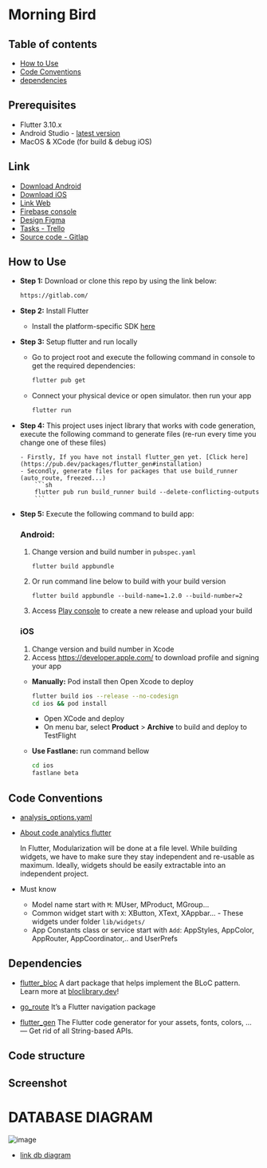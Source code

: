 # Morning Bird

## Table of contents

- [How to Use](#how-to-use)
- [Code Conventions](#code-conventions)
- [dependencies](#Dependencies)

## Prerequisites

- Flutter 3.10.x
- Android Studio - [latest version](https://developer.android.com/studio/install?gclid=Cj0KCQjwiIOmBhDjARIsAP6YhSWAACh94FR8rU7TUR5My3O9zfbvsdcwq3MuupLn6QDGX5KUDQAv_l0aAjg1EALw_wcB&gclsrc=aw.ds)
- MacOS & XCode (for build & debug iOS)

## Link

- [Download Android]()
- [Download iOS]()
- [Link Web]()
- [Firebase console]()
- [Design Figma]()
- [Tasks - Trello]()
- [Source code - Gitlap]()

## How to Use

- **Step 1:** Download or clone this repo by using the link below:

  ```sh
  https://gitlab.com/
  ```

- **Step 2:** Install Flutter

  - Install the platform-specific SDK [here](https://flutter.dev/docs/get-started/install)

- **Step 3:** Setup flutter and run locally

  - Go to project root and execute the following command in console to get the required dependencies:

    ```sh
    flutter pub get
    ```

  - Connect your physical device or open simulator. then run your app
    ```sh
    flutter run
    ```

- **Step 4:**
  This project uses inject library that works with code generation, execute the following command to generate files (re-run every time you change one of these files)

      - Firstly, If you have not install flutter_gen yet. [Click here](https://pub.dev/packages/flutter_gen#installation)
      - Secondly, generate files for packages that use build_runner (auto_route, freezed...)
          ```sh
          flutter pub run build_runner build --delete-conflicting-outputs
          ```

- **Step 5:** Execute the following command to build app:

  ### Android:

  1. Change version and build number in `pubspec.yaml`

     ```
     flutter build appbundle
     ```

  2. Or run command line below to build with your build version

     ```
     flutter build appbundle --build-name=1.2.0 --build-number=2
     ```

  3. Access [Play console](https://play.google.com/console/u/0/developers) to create a new release and upload your build

  ### iOS

  1. Change version and build number in Xcode
  2. Access https://developer.apple.com/ to download profile and signing your app

  - **Manually:** Pod install then Open Xcode to deploy

    ```sh
    flutter build ios --release --no-codesign
    cd ios && pod install
    ```

    - Open XCode and deploy
    - On menu bar, select **Product** > **Archive** to build and deploy to TestFlight

  - **Use Fastlane:** run command bellow

    ```sh
    cd ios
    fastlane beta
    ```

## Code Conventions

- [analysis_options.yaml](analysis_options.yaml)
- [About code analytics flutter](https://medium.com/flutter-community/effective-code-in-your-flutter-app-from-the-beginning-e597444e1273)

  In Flutter, Modularization will be done at a file level. While building widgets, we have to make sure they stay independent and re-usable as maximum. Ideally, widgets should be easily extractable into an independent project.

- Must know
  - Model name start with `M`: MUser, MProduct, MGroup...
  - Common widget start with `X`: XButton, XText, XAppbar... - These widgets under folder `lib/widgets/`
  - App Constants class or service start with `Add`: AppStyles, AppColor, AppRouter, AppCoordinator,.. and UserPrefs

## Dependencies

- [flutter_bloc](https://pub.dev/packages/flutter_bloc) A dart package that helps implement the BLoC pattern. Learn more at [bloclibrary.dev](https://bloclibrary.dev/#/)!

- [go_route](https://pub.dev/packages/go_route) It’s a Flutter navigation package

- [flutter_gen](https://pub.dev/packages/flutter_gen) The Flutter code generator for your assets, fonts, colors, … — Get rid of all String-based APIs.

## Code structure

## Screenshot


# DATABASE DIAGRAM

![image](https://github.com/luke-nguyen-goldenowl/join_me/assets/152830147/c2cc1887-2c5a-48ae-bc48-7f753e631e4c)





- [link db diagram](https://lucid.app/lucidchart/14b8934f-1502-484d-a683-614a6b4a430c/edit?viewport_loc=-1763%2C-423%2C2994%2C1423%2C66B0pHvHshgC&invitationId=inv_1346462e-329d-48c1-b451-7678c66a60b3)
